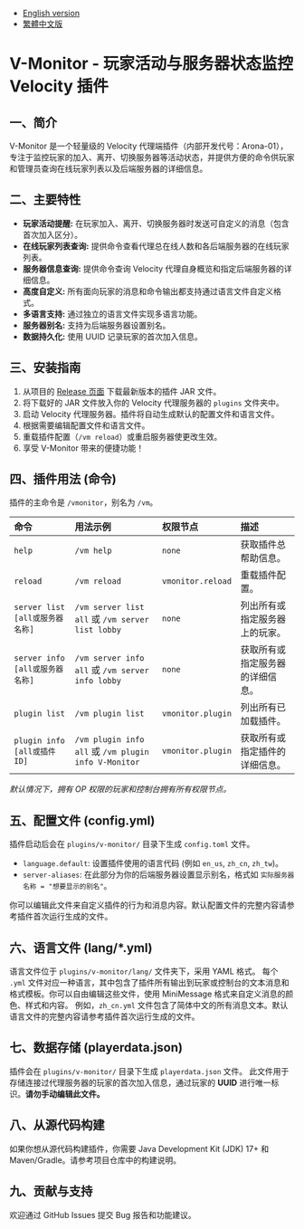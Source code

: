 - [English version](./README_EN.md)
- [繁體中文版](./README_TW.md)

# V-Monitor - 玩家活动与服务器状态监控 Velocity 插件

## 一、简介
V-Monitor 是一个轻量级的 Velocity 代理端插件（内部开发代号：Arona-01），专注于监控玩家的加入、离开、切换服务器等活动状态，并提供方便的命令供玩家和管理员查询在线玩家列表以及后端服务器的详细信息。

## 二、主要特性
- **玩家活动提醒:** 在玩家加入、离开、切换服务器时发送可自定义的消息（包含首次加入区分）。
- **在线玩家列表查询:** 提供命令查看代理总在线人数和各后端服务器的在线玩家列表。
- **服务器信息查询:** 提供命令查询 Velocity 代理自身概览和指定后端服务器的详细信息。
- **高度自定义:** 所有面向玩家的消息和命令输出都支持通过语言文件自定义格式。
- **多语言支持:** 通过独立的语言文件实现多语言功能。
- **服务器别名:** 支持为后端服务器设置别名。
- **数据持久化:** 使用 UUID 记录玩家的首次加入信息。

## 三、安装指南
1.  从项目的 [Release 页面](https://github.com/MC-Nirvana/V-Monitor/releases/latest) 下载最新版本的插件 JAR 文件。
2.  将下载好的 JAR 文件放入你的 Velocity 代理服务器的 `plugins` 文件夹中。
3.  启动 Velocity 代理服务器。插件将自动生成默认的配置文件和语言文件。
4.  根据需要编辑配置文件和语言文件。
5.  重载插件配置（`/vm reload`）或重启服务器使更改生效。
6.  享受 V-Monitor 带来的便捷功能！

## 四、插件用法 (命令)
插件的主命令是 `/vmonitor`，别名为 `/vm`。

| 命令                            | 用法示例                                             | 权限节点          | 描述                             |
|:--------------------------------|:-----------------------------------------------------|:------------------|:---------------------------------|
| `help`                          | `/vm help`                                           | `none`            | 获取插件总帮助信息。             |
| `reload`                        | `/vm reload`                                         | `vmonitor.reload` | 重载插件配置。                   |
| `server list [all或服务器名称]` | `/vm server list all` 或 `/vm server list lobby`     | `none`            | 列出所有或指定服务器上的玩家。   |
| `server info [all或服务器名称]` | `/vm server info all` 或 `/vm server info lobby`     | `none`            | 获取所有或指定服务器的详细信息。 |
| `plugin list`                   | `/vm plugin list`                                    | `vmonitor.plugin` | 列出所有已加载插件。             |
| `plugin info [all或插件ID]`     | `/vm plugin info all` 或 `/vm plugin info V-Monitor` | `vmonitor.plugin` | 获取所有或指定插件的详细信息。   |

*默认情况下，拥有 OP 权限的玩家和控制台拥有所有权限节点。*

## 五、配置文件 (config.yml)
插件启动后会在 `plugins/v-monitor/` 目录下生成 `config.toml` 文件。

- `language.default`: 设置插件使用的语言代码 (例如 `en_us`, `zh_cn`, `zh_tw`)。
- `server-aliases`: 在此部分为你的后端服务器设置显示别名，格式如 `实际服务器名称 = "想要显示的别名"`。

你可以编辑此文件来自定义插件的行为和消息内容。默认配置文件的完整内容请参考插件首次运行生成的文件。

## 六、语言文件 (lang/*.yml)
语言文件位于 `plugins/v-monitor/lang/` 文件夹下，采用 YAML 格式。
每个 `.yml` 文件对应一种语言，其中包含了插件所有输出到玩家或控制台的文本消息和格式模板。你可以自由编辑这些文件，使用 MiniMessage 格式来自定义消息的颜色、样式和内容。
例如，`zh_cn.yml` 文件包含了简体中文的所有消息文本。默认语言文件的完整内容请参考插件首次运行生成的文件。

## 七、数据存储 (playerdata.json)
插件会在 `plugins/v-monitor/` 目录下生成 `playerdata.json` 文件。
此文件用于存储连接过代理服务器的玩家的首次加入信息，通过玩家的 **UUID** 进行唯一标识。**请勿手动编辑此文件。**

## 八、从源代码构建
如果你想从源代码构建插件，你需要 Java Development Kit (JDK) 17+ 和 Maven/Gradle。请参考项目仓库中的构建说明。

## 九、贡献与支持
欢迎通过 GitHub Issues 提交 Bug 报告和功能建议。
